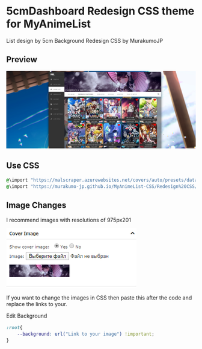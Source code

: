# 5cmDashboard Redesign CSS theme for MyAnimeList

List design by 5cm
Background
Redesign CSS by MurakumoJP

## Preview

![Screenshot](5cmDashboard/5cmDashboard_Redesign_Snapshot.jpg?raw=true)

## Use CSS

```css
@\import "https://malscraper.azurewebsites.net/covers/auto/presets/dataimagelinkafter";
@\import "https://murakumo-jp.github.io/MyAnimeList-CSS/Redesign%20CSS/5cmDashboard/5cmDashboard_Redesign.css";
```

## Image Сhanges

I recommend images with resolutions of 975px201

![Screenshot](5cmDashboard/CoverImageEdit.jpg?raw=true)

If you want to change the images in CSS then paste this after the code and replace the links to your.

Edit Background

```css
:root{
	--background: url("Link to your image") !important;
}
```
